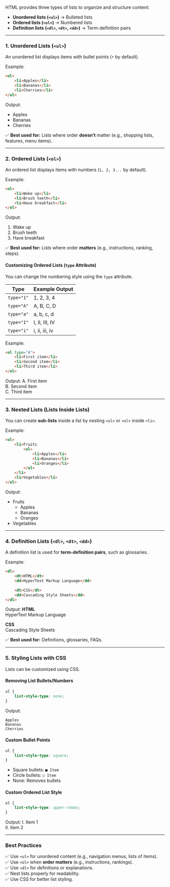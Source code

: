 HTML provides three types of lists to organize and structure content:  
- **Unordered lists (`<ul>`)** → Bulleted lists  
- **Ordered lists (`<ol>`)** → Numbered lists  
- **Definition lists (`<dl>`, `<dt>`, `<dd>`)** → Term-definition pairs  

---

### **1. Unordered Lists (`<ul>`)**
An unordered list displays items with bullet points (`•` by default).

Example:
```html
<ul>
    <li>Apples</li>
    <li>Bananas</li>
    <li>Cherries</li>
</ul>
```
Output:
- Apples
- Bananas
- Cherries

✅ **Best used for:** Lists where order **doesn’t** matter (e.g., shopping lists, features, menu items).

---

### **2. Ordered Lists (`<ol>`)**
An ordered list displays items with numbers (`1, 2, 3...` by default).

Example:
```html
<ol>
    <li>Wake up</li>
    <li>Brush teeth</li>
    <li>Have breakfast</li>
</ol>
```
Output:
1. Wake up
2. Brush teeth
3. Have breakfast

✅ **Best used for:** Lists where order **matters** (e.g., instructions, ranking, steps).

#### **Customizing Ordered Lists (`type` Attribute)**
You can change the numbering style using the `type` attribute.

| Type | Example Output |
|------|--------------|
| `type="1"` | 1, 2, 3, 4 |
| `type="A"` | A, B, C, D |
| `type="a"` | a, b, c, d |
| `type="I"` | I, II, III, IV |
| `type="i"` | i, ii, iii, iv |

Example:
```html
<ol type="A">
    <li>First item</li>
    <li>Second item</li>
    <li>Third item</li>
</ol>
```
Output:
A. First item  
B. Second item  
C. Third item  

---

### **3. Nested Lists (Lists Inside Lists)**
You can create **sub-lists** inside a list by nesting `<ul>` or `<ol>` inside `<li>`.

Example:
```html
<ul>
    <li>Fruits
        <ul>
            <li>Apples</li>
            <li>Bananas</li>
            <li>Oranges</li>
        </ul>
    </li>
    <li>Vegetables</li>
</ul>
```
Output:
- Fruits  
  - Apples  
  - Bananas  
  - Oranges  
- Vegetables  

---

### **4. Definition Lists (`<dl>`, `<dt>`, `<dd>`)**
A definition list is used for **term-definition pairs**, such as glossaries.

Example:
```html
<dl>
    <dt>HTML</dt>
    <dd>HyperText Markup Language</dd>
    
    <dt>CSS</dt>
    <dd>Cascading Style Sheets</dd>
</dl>
```
Output:
**HTML**  
HyperText Markup Language  

**CSS**  
Cascading Style Sheets  

✅ **Best used for:** Definitions, glossaries, FAQs.

---

### **5. Styling Lists with CSS**
Lists can be customized using CSS.

#### **Removing List Bullets/Numbers**
```css
ul {
    list-style-type: none;
}
```
Output:
```
Apples
Bananas
Cherries
```

#### **Custom Bullet Points**
```css
ul {
    list-style-type: square;
}
```
- Square bullets: `■ Item`  
- Circle bullets: `○ Item`  
- None: Removes bullets  

#### **Custom Ordered List Style**
```css
ol {
    list-style-type: upper-roman;
}
```
Output:
I. Item 1  
II. Item 2  

---

### **Best Practices**
✅ Use `<ul>` for unordered content (e.g., navigation menus, lists of items).  
✅ Use `<ol>` when **order matters** (e.g., instructions, rankings).  
✅ Use `<dl>` for definitions or explanations.  
✅ Nest lists properly for readability.  
✅ Use CSS for better list styling.